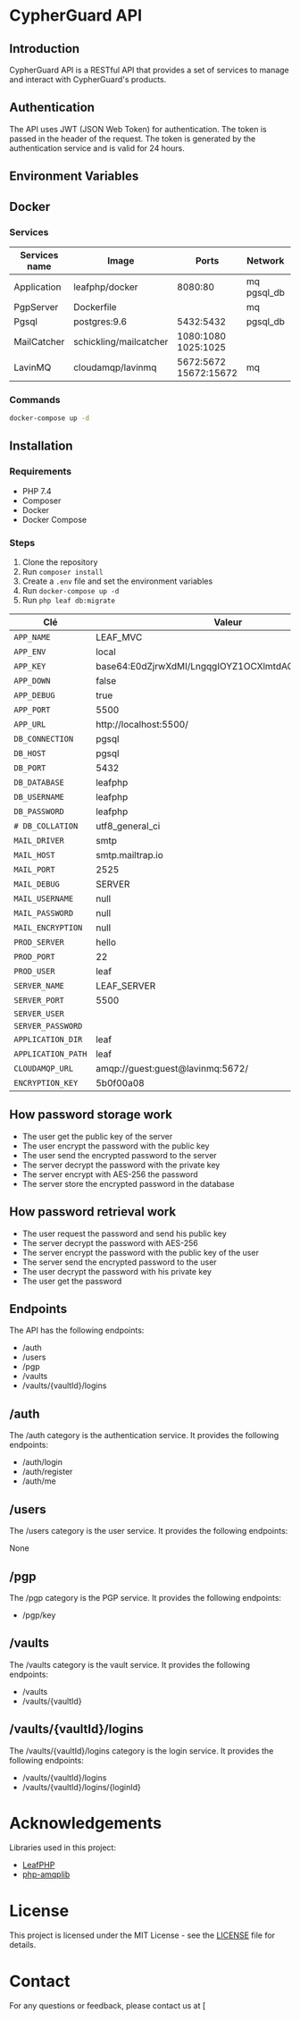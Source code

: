 # CypherGuard API

## Introduction

CypherGuard API is a RESTful API that provides a set of services to manage and interact with CypherGuard's products.

## Authentication

The API uses JWT (JSON Web Token) for authentication. The token is passed in the header of the request. The token is generated by the authentication service and is valid for 24 hours.

## Environment Variables

## Docker

### Services

| Services name | Image                  | Ports                 | Network     | Volumes                          |
|---------------|------------------------|-----------------------|-------------|----------------------------------|
| Application   | leafphp/docker         | 8080:80               | mq pgsql_db | .:/var/www                       |
| PgpServer     | Dockerfile             |                       | mq          | ./pgp_server:/pgp_server         |
| Pgsql         | postgres:9.6           | 5432:5432             | pgsql_db    | ./pgsql:/var/lib/postgresql/data |
| MailCatcher   | schickling/mailcatcher | 1080:1080 1025:1025   |             |                                  |
| LavinMQ       | cloudamqp/lavinmq      | 5672:5672 15672:15672 | mq          |                                  |

### Commands

```bash
docker-compose up -d
```

## Installation

### Requirements

- PHP 7.4
- Composer
- Docker
- Docker Compose

### Steps

1. Clone the repository
2. Run `composer install`
3. Create a `.env` file and set the environment variables
4. Run `docker-compose up -d`
5. Run `php leaf db:migrate`

| Clé                | Valeur                                              |
|--------------------|-----------------------------------------------------|
| `APP_NAME`         | LEAF_MVC                                            |
| `APP_ENV`          | local                                               |
| `APP_KEY`          | base64:E0dZjrwXdMI/LngqgIOYZ1OCXlmtdAGyvrtV2nXaSSk= |
| `APP_DOWN`         | false                                               |
| `APP_DEBUG`        | true                                                |
| `APP_PORT`         | 5500                                                |
| `APP_URL`          | http://localhost:5500/                              |
| `DB_CONNECTION`    | pgsql                                               |
| `DB_HOST`          | pgsql                                               |
| `DB_PORT`          | 5432                                                |
| `DB_DATABASE`      | leafphp                                             |
| `DB_USERNAME`      | leafphp                                             |
| `DB_PASSWORD`      | leafphp                                             |
| `# DB_COLLATION`   | utf8_general_ci                                     |
| `MAIL_DRIVER`      | smtp                                                |
| `MAIL_HOST`        | smtp.mailtrap.io                                    |
| `MAIL_PORT`        | 2525                                                |
| `MAIL_DEBUG`       | SERVER                                              |
| `MAIL_USERNAME`    | null                                                |
| `MAIL_PASSWORD`    | null                                                |
| `MAIL_ENCRYPTION`  | null                                                |
| `PROD_SERVER`      | hello                                               |
| `PROD_PORT`        | 22                                                  |
| `PROD_USER`        | leaf                                                |
| `SERVER_NAME`      | LEAF_SERVER                                         |
| `SERVER_PORT`      | 5500                                                |
| `SERVER_USER`      |                                                     |
| `SERVER_PASSWORD`  |                                                     |
| `APPLICATION_DIR`  | leaf                                                |
| `APPLICATION_PATH` | leaf                                                |
| `CLOUDAMQP_URL`    | amqp://guest:guest@lavinmq:5672/                    |
| `ENCRYPTION_KEY`   | 5b0f00a08                                           |

## How password storage work

- The user get the public key of the server
- The user encrypt the password with the public key
- The user send the encrypted password to the server
- The server decrypt the password with the private key
- The server encrypt with AES-256 the password
- The server store the encrypted password in the database

## How password retrieval work

- The user request the password and send his public key
- The server decrypt the password with AES-256
- The server encrypt the password with the public key of the user
- The server send the encrypted password to the user
- The user decrypt the password with his private key
- The user get the password

## Endpoints

The API has the following endpoints:

- /auth
- /users
- /pgp
- /vaults
- /vaults/{vaultId}/logins

## /auth

The /auth category is the authentication service. It provides the following endpoints:

- /auth/login
- /auth/register
- /auth/me

## /users

The /users category is the user service. It provides the following endpoints:

None

## /pgp

The /pgp category is the PGP service. It provides the following endpoints:

- /pgp/key

## /vaults

The /vaults category is the vault service. It provides the following endpoints:

- /vaults
- /vaults/{vaultId}

## /vaults/{vaultId}/logins

The /vaults/{vaultId}/logins category is the login service. It provides the following endpoints:

- /vaults/{vaultId}/logins
- /vaults/{vaultId}/logins/{loginId}

# Acknowledgements

Libraries used in this project:

- [LeafPHP](https://leafphp.dev/)
- [php-amqplib](https://github.com/php-amqplib/php-amqplib)

# License

This project is licensed under the MIT License - see the [LICENSE](LICENSE) file for details.

# Contact

For any questions or feedback, please contact us at [

